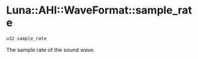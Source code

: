 # Luna::AHI::WaveFormat::sample_rate

```c++
u32 sample_rate
```

The sample rate of the sound wave. 

